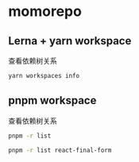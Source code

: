 # momorepo

## Lerna + yarn workspace

查看依赖树关系

```bash
yarn workspaces info
```

## pnpm workspace

查看依赖树关系

```bash
pnpm -r list

pnpm -r list react-final-form
```
